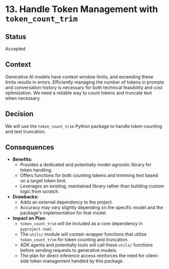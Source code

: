 # 13. Handle Token Management with `token_count_trim`

## Status

Accepted

## Context

Generative AI models have context window limits, and exceeding these limits results in errors. Efficiently managing the number of tokens in prompts and conversation history is necessary for both technical feasibility and cost optimization. We need a reliable way to count tokens and truncate text when necessary.

## Decision

We will use the `token_count_trim` Python package to handle token counting and text truncation.

## Consequences

*   **Benefits:**
    *   Provides a dedicated and potentially model-agnostic library for token handling.
    *   Offers functions for both counting tokens and trimming text based on a target token limit.
    *   Leverages an existing, maintained library rather than building custom logic from scratch.
*   **Drawbacks:**
    *   Adds an external dependency to the project.
    *   Accuracy may vary slightly depending on the specific model and the package's implementation for that model.
*   **Impact on Plan:**
    *   `token_count_trim` will be included as a core dependency in `pyproject.toml`.
    *   The `utils/` module will contain wrapper functions that utilize `token_count_trim` for token counting and truncation.
    *   ADK agents and potentially tools will call these `utils/` functions before sending requests to generative models.
    *   The plan for direct inference access reinforces the need for client-side token management handled by this package.
